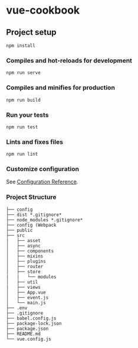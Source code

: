 # vue-cookbook

## Project setup
```
npm install
```

### Compiles and hot-reloads for development
```
npm run serve
```

### Compiles and minifies for production
```
npm run build
```

### Run your tests
```
npm run test
```

### Lints and fixes files
```
npm run lint
```

### Customize configuration
See [Configuration Reference](https://cli.vuejs.org/config/).

### Project Structure
```
├── config
├── dist *.gitignore*
├── node_modules *.gitignore*
├── config (Webpack
├── public
├── src
|   ├── asset
│   ├── async
│   ├── components
│   ├── mixins
│   ├── plugins
│   ├── router
│   ├── store
|   |   └── modules
│   ├── util
|   ├── views
│   ├── App.vue
│   ├── event.js
│   └── main.js
├── .env
├── .gitignore
├── babel.config.js
├── package-lock.json
├── package.json
├── README.md
└── vue.config.js
```
